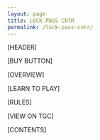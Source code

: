 ```yaml
---
layout: page
title: LOCK PASS CNTR
permalink: /lock-pass-cntr/
---
```

[HEADER]

[BUY BUTTON]

[OVERVIEW]

[LEARN TO PLAY]

[RULES]

[VIEW ON TGC]

[CONTENTS]
